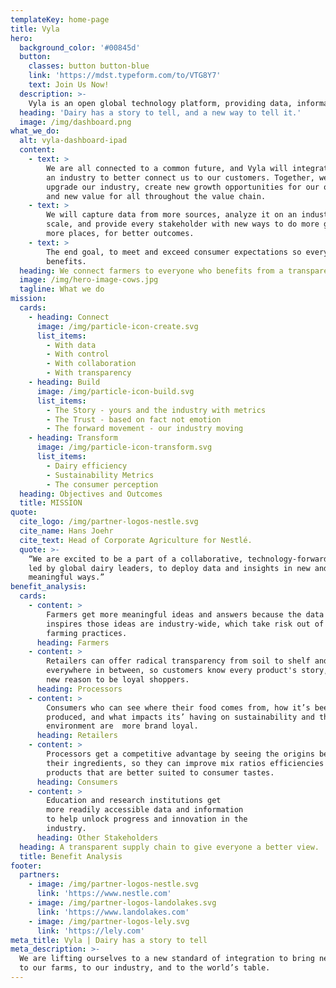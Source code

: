 ```yaml
---
templateKey: home-page
title: Vyla
hero:
  background_color: '#00845d'
  button:
    classes: button button-blue
    link: 'https://mdst.typeform.com/to/VTG8Y7'
    text: Join Us Now!
  description: >-
    Vyla is an open global technology platform, providing data, information, knowledge and insight in a way that connects stakeholders in the global supply chain with each other.
  heading: 'Dairy has a story to tell, and a new way to tell it.'
  image: /img/dashboard.png
what_we_do:
  alt: vyla-dashboard-ipad
  content:
    - text: >
        We are all connected to a common future, and Vyla will integrate us as
        an industry to better connect us to our customers. Together, we will
        upgrade our industry, create new growth opportunities for our operations
        and new value for all throughout the value chain.
    - text: >
        We will capture data from more sources, analyze it on an industry-wide
        scale, and provide every stakeholder with new ways to do more good, in
        more places, for better outcomes.
    - text: >
        The end goal, to meet and exceed consumer expectations so everyone
        benefits.
  heading: We connect farmers to everyone who benefits from a transparent supply chain.
  image: /img/hero-image-cows.jpg
  tagline: What we do
mission:
  cards:
    - heading: Connect
      image: /img/particle-icon-create.svg
      list_items:
        - With data
        - With control
        - With collaboration
        - With transparency
    - heading: Build
      image: /img/particle-icon-build.svg
      list_items:
        - The Story - yours and the industry with metrics
        - The Trust - based on fact not emotion
        - The forward movement - our industry moving
    - heading: Transform
      image: /img/particle-icon-transform.svg
      list_items:
        - Dairy efficiency
        - Sustainability Metrics
        - The consumer perception
  heading: Objectives and Outcomes
  title: MISSION
quote:
  cite_logo: /img/partner-logos-nestle.svg
  cite_name: Hans Joehr
  cite_text: Head of Corporate Agriculture for Nestlé.
  quote: >-
    “We are excited to be a part of a collaborative, technology-forward effort,
    led by global dairy leaders, to deploy data and insights in new and
    meaningful ways.”
benefit_analysis:
  cards:
    - content: >
        Farmers get more meaningful ideas and answers because the data that
        inspires those ideas are industry-wide, which take risk out of changing
        farming practices.
      heading: Farmers
    - content: >
        Retailers can offer radical transparency from soil to shelf and
        everywhere in between, so customers know every product's story, and have
        new reason to be loyal shoppers.
      heading: Processors
    - content: >
        Consumers who can see where their food comes from, how it’s been
        produced, and what impacts its’ having on sustainability and the
        environment are  more brand loyal.
      heading: Retailers
    - content: >
        Processors get a competitive advantage by seeing the origins behind
        their ingredients, so they can improve mix ratios efficiencies and create
        products that are better suited to consumer tastes.
      heading: Consumers
    - content: >
        Education and research institutions get
        more readily accessible data and information
        to help unlock progress and innovation in the
        industry.
      heading: Other Stakeholders
  heading: A transparent supply chain to give everyone a better view.
  title: Benefit Analysis
footer:
  partners:
    - image: /img/partner-logos-nestle.svg
      link: 'https://www.nestle.com'
    - image: /img/partner-logos-landolakes.svg
      link: 'https://www.landolakes.com'
    - image: /img/partner-logos-lely.svg
      link: 'https://lely.com'
meta_title: Vyla | Dairy has a story to tell
meta_description: >-
  We are lifting ourselves to a new standard of integration to bring new value
  to our farms, to our industry, and to the world’s table.
---
```

